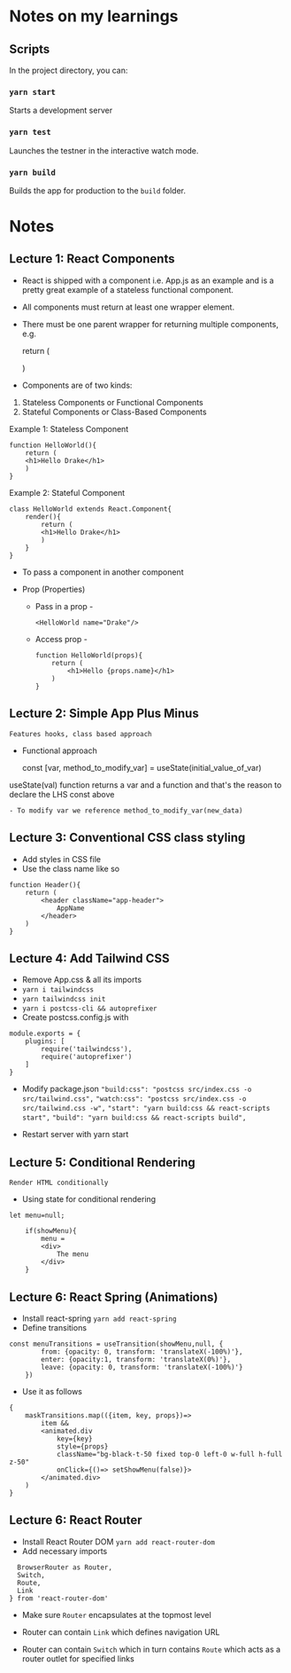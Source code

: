 # Notes on my learnings

##  Scripts

In the project directory, you can:

### `yarn start`

Starts a development server

### `yarn test`

Launches the testner in the interactive watch mode.

### `yarn build`

Builds the app for production to the `build` folder.

#   Notes

##  Lecture 1: React Components

- React is shipped with a component i.e. App.js as an example and is a pretty great example of a stateless functional component.

- All components must return at least one wrapper element.

- There must be one parent wrapper for returning multiple components, e.g.

    return (
        <div>
            <div></div>
            <div></div>
        </div>
    )

- Components are of two kinds:
1. Stateless Components or Functional Components
2. Stateful Components or Class-Based Components

Example 1: Stateless Component

    function HelloWorld(){
        return (
        <h1>Hello Drake</h1>
        )
    }

Example 2: Stateful Component

    class HelloWorld extends React.Component{
        render(){
            return (
            <h1>Hello Drake</h1>
            )
        }
    }

- To pass a component in another component

    <div>
      <HelloWorld/>
    </div>

- Prop (Properties)
 
    - Pass in a prop - 

        ```
        <HelloWorld name="Drake"/>
        ```

    - Access prop -

        ```
        function HelloWorld(props){
            return (
                <h1>Hello {props.name}</h1>
            )
        }
        ```

##  Lecture 2: Simple App Plus Minus 

`Features hooks, class based approach`

- Functional approach

    const [var, method_to_modify_var] = useState(initial_value_of_var)

useState(val) function returns a var and a function and that's the reason to declare the LHS const above

    - To modify var we reference method_to_modify_var(new_data)

##  Lecture 3: Conventional CSS class styling

- Add styles in CSS file
- Use the class name like so
```
function Header(){
    return (
        <header className="app-header">
            AppName
        </header>
    )
}
```
##  Lecture 4: Add Tailwind CSS

- Remove App.css & all its imports
- `yarn i tailwindcss`
- `yarn tailwindcss init`
- `yarn i postcss-cli && autoprefixer`
- Create postcss.config.js with
```
module.exports = {
    plugins: [
        require('tailwindcss'),
        require('autoprefixer')
    ]
}
```
- Modify package.json
`"build:css": "postcss src/index.css -o src/tailwind.css",`
`"watch:css": "postcss src/index.css -o src/tailwind.css -w",`
`"start": "yarn build:css && react-scripts start",`
`"build": "yarn build:css && react-scripts build",`

- Restart server with yarn start

##  Lecture 5: Conditional Rendering
`Render HTML conditionally`

- Using state for conditional rendering
```
let menu=null;

    if(showMenu){
        menu = 
        <div>
            The menu
        </div>
    }
```

##  Lecture 6: React Spring (Animations)

- Install react-spring
`yarn add react-spring`
- Define transitions
```
const menuTransitions = useTransition(showMenu,null, {
        from: {opacity: 0, transform: 'translateX(-100%)'},
        enter: {opacity:1, transform: 'translateX(0%)'},
        leave: {opacity: 0, transform: 'translateX(-100%)'}
    })
```
- Use it as follows
```
{
    maskTransitions.map(({item, key, props})=>
        item &&
        <animated.div
            key={key}
            style={props}
            className="bg-black-t-50 fixed top-0 left-0 w-full h-full z-50"
            onClick={()=> setShowMenu(false)}>
        </animated.div>
    )
}
```
##  Lecture 6: React Router

- Install React Router DOM
`yarn add react-router-dom`
- Add necessary imports
```import {
  BrowserRouter as Router,
  Switch,
  Route,
  Link
} from 'react-router-dom'
```
- Make sure `Router` encapsulates at the topmost level

- Router can contain `Link` which defines navigation URL

- Router can contain `Switch` which in turn contains `Route` which acts as a router outlet for specified links
